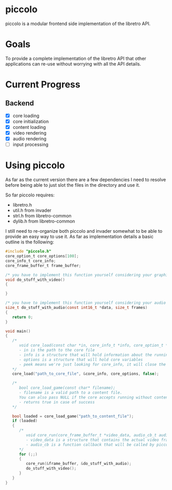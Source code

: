 # piccolo
piccolo is a modular frontend side implementation of the libretro API.

# Goals
To provide a complete implementation of the libretro API that other applications can re-use without worrying with all the API details.

# Current Progress
## Backend
- [X] core loading
- [X] core initialization
- [X] content loading
- [X] video rendering
- [X] audio rendering
- [ ] input processing

# Using piccolo
As far as the current version there are a few dependencies I need to resolve before being able to just slot the files in the directory and use it.

So far piccolo requires:
- libretro.h
- util.h from invader
- strl.h from libretro-common
- dylib.h from libretro-common

I still need to re-organize both piccolo and invader somewhat to be able to provide an easy way to use it.
As far as implementation details a basic outline is the following:

```C
#include "piccolo.h"
core_option_t core_options[100];
core_info_t core_info;
core_frame_buffer_t frame_buffer;

/* you have to implement this function yourself considering your graphics API of choice*/
void do_stuff_with_video()
{

}

/* you have to implement this function yourself considering your audio API of choice*/
size_t do_stuff_with_audio(const int16_t *data, size_t frames)
{
   return 0;
}

void main()
{
   /*
      void core_load(const char *in, core_info_t *info, core_option_t *options, bool peek);
      - in is the path to the core file
      - info is a structure that will hold information about the running core
      - options is a structure that will hold core variables
      - peek means we're just looking for core_info, it will close the core immediately
   */
   core_load("path_to_core_file", &core_info, core_options, false);

   /*
      bool core_load_game(const char* filename);
      - filename is a valid path to a content file.
      You can also pass NULL if the core accepts running without content
      - returns true in case of success
   */

   bool loaded = core_load_game("path_to_content_file");
   if (loaded)
   {
      /*
         void core_run(core_frame_buffer_t *video_data, audio_cb_t audio_cb);
         - video_data is a structure that contains the actual video frame buffer and other video parameters owned by your application, passed to the core to be populated with data
         - audio_cb is a function callback that will be called by piccolo on every audio frame
      */
      for (;;)
      {
         core_run(&frame_buffer, &do_stuff_with_audio);
         do_stuff_with_video();
      }
   }
}
```

